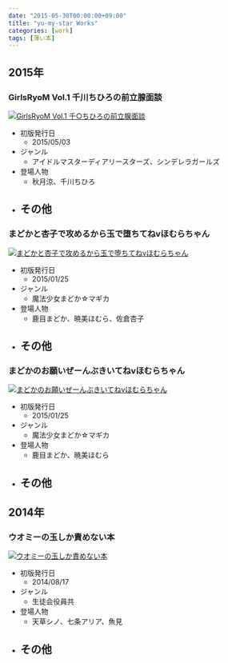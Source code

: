 ```yaml
---
date: "2015-05-30T00:00:00+09:00"
title: "yu-my-star Works"
categories: [work]
tags: [薄い本]
---
```


## 2015年

### GirlsRyoM Vol.1 千川ちひろの前立腺面談

<a href="http://www.dlsite.com/maniax/dlaf/=/link/work/aid/yumystar/id/RJ154849.html" target="_blank"><img itemprop="image" src="//img.dlsite.jp/modpub/images2/work/doujin/RJ155000/RJ154849_img_main.jpg" alt="GirlsRyoM Vol.1 千○ちひろの前立腺面談" title="GirlsRyoM Vol.1 千○ちひろの前立腺面談" border="0" class="target_type" /></a>

- 初版発行日
    - 2015/05/03
- ジャンル
    - アイドルマスターディアリースターズ、シンデレラガールズ
- 登場人物
    - 秋月涼、千川ちひろ
- その他
    - 

### まどかと杏子で攻めるから玉で堕ちてねvほむらちゃん

<a href="http://www.dlsite.com/maniax/dlaf/=/link/work/aid/yumystar/id/RJ154848.html" target="_blank"><img itemprop="image" src="//img.dlsite.jp/modpub/images2/work/doujin/RJ155000/RJ154848_img_main.jpg" alt="まどかと杏子で攻めるから玉で堕ちてねvほむらちゃん" title="まどかと杏子で攻めるから玉で堕ちてねvほむらちゃん" border="0" class="target_type" /></a>

- 初版発行日
    - 2015/01/25
- ジャンル
    - 魔法少女まどか☆マギカ
- 登場人物
    - 鹿目まどか、暁美ほむら、佐倉杏子
- その他
    - 

### まどかのお願いぜーんぶきいてねvほむらちゃん

<a href="http://www.dlsite.com/maniax/dlaf/=/link/work/aid/yumystar/id/RJ154847.html" target="_blank"><img itemprop="image" src="//img.dlsite.jp/modpub/images2/work/doujin/RJ155000/RJ154847_img_main.jpg" alt="まどかのお願いぜーんぶきいてねvほむらちゃん" title="まどかのお願いぜーんぶきいてねvほむらちゃん" border="0" class="target_type" /></a>

- 初版発行日
    - 2015/01/25
- ジャンル
    - 魔法少女まどか☆マギカ
- 登場人物
    - 鹿目まどか、暁美ほむら
- その他
    - 

## 2014年

### ウオミーの玉しか責めない本

<a href="http://www.dlsite.com/maniax/dlaf/=/link/work/aid/yumystar/id/RJ139781.html" target="_blank"><img itemprop="image" src="//img.dlsite.jp/modpub/images2/work/doujin/RJ140000/RJ139781_img_main.jpg" alt="ウオミーの玉しか責めない本" title="ウオミーの玉しか責めない本" border="0" class="target_type" /></a>

- 初版発行日
    - 2014/08/17
- ジャンル
    - 生徒会役員共
- 登場人物
    - 天草シノ、七条アリア、魚見
- その他
    - 
